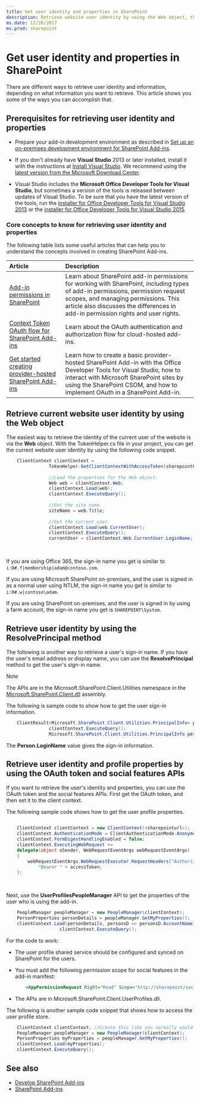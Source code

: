 ```yaml
---
title: Get user identity and properties in SharePoint
description: Retrieve website user identity by using the Web object, the ResolvePrincipal method, and the OAuth token and social features APIs.
ms.date: 12/26/2017
ms.prod: sharepoint
---
```



# Get user identity and properties in SharePoint

There are different ways to retrieve user identity and information, depending on what information you want to retrieve. This article shows you some of the ways you can accomplish that.

<a name="Prereq"> </a>

## Prerequisites for retrieving user identity and properties

- Prepare your add-in development environment as described in [Set up an on-premises development environment for SharePoint Add-ins](set-up-an-on-premises-development-environment-for-sharepoint-add-ins.md).
    
- If you don't already have **Visual Studio** 2013 or later installed, install it with the instructions at [Install Visual Studio](https://docs.microsoft.com/en-us/visualstudio/install/install-visual-studio). We recommend using the [latest version from the Microsoft Download Center](https://www.visualstudio.com/downloads/download-visual-studio-vs).

- Visual Studio includes the **Microsoft Office Developer Tools for Visual Studio**, but sometimes a version of the tools is released between updates of Visual Studio. To be sure that you have the latest version of the tools, run the [installer for Office Developer Tools for Visual Studio 2013](http://aka.ms/OfficeDevToolsForVS2013) or the [installer for Office Developer Tools for Visual Studio 2015](http://aka.ms/OfficeDevToolsForVS2015). 

### Core concepts to know for retrieving user identity and properties

The following table lists some useful articles that can help you to understand the concepts involved in creating SharePoint Add-ins.

|Article |Description |
|:-----|:-----|
| [Add-in permissions in SharePoint](add-in-permissions-in-sharepoint.md)|Learn about SharePoint add-in permissions for working with SharePoint, including types of add-in permissions, permission request scopes, and managing permissions. This article also discusses the differences in add-in permission rights and user rights.|
| [Context Token OAuth flow for SharePoint Add-ins](context-token-oauth-flow-for-sharepoint-add-ins.md)|Learn about the OAuth authentication and authorization flow for cloud-hosted add-ins.|
| [Get started creating provider-hosted SharePoint Add-ins](get-started-creating-provider-hosted-sharepoint-add-ins.md)|Learn how to create a basic provider-hosted SharePoint Add-in with the Office Developer Tools for Visual Studio, how to interact with Microsoft SharePoint sites by using the SharePoint CSOM, and how to implement OAuth in a SharePoint Add-in.|

<a name="WebsiteUserID"> </a>

## Retrieve current website user identity by using the **Web** object

The easiest way to retrieve the identity of the current user of the website is via the **Web** object. With the TokenHelper.cs file in your project, you can get the current website user identity by using the following code snippet.

```C#
    ClientContext clientContext =
                TokenHelper.GetClientContextWithAccessToken(sharepointUrl.ToString(), accessToken);
    
                //Load the properties for the Web object.
                Web web = clientContext.Web;
                clientContext.Load(web);
                clientContext.ExecuteQuery();
    
                //Get the site name.
                siteName = web.Title;
    
                //Get the current user.
                clientContext.Load(web.CurrentUser);
                clientContext.ExecuteQuery();
                currentUser = clientContext.Web.CurrentUser.LoginName;
```

<br/>

If you are using Office 365, the sign-in name you get is similar to `i:0#.f|membership|adam@contoso.com`.
    
If you are using Microsoft SharePoint on-premises, and the user is signed in as a normal user using NTLM, the sign-in name you get is similar to `i:0#.w|contoso\adam`.
    
If you are using SharePoint on-premises, and the user is signed in by using a farm account, the sign-in name you get is  `SHAREPOINT\System`.
    
<a name="ResolvePrincipal"> </a> 

## Retrieve user identity by using the ResolvePrincipal method

The following is another way to retrieve a user's sign-in name. If you have the user's email address or display name, you can use the **ResolvePrincipal** method to get the user's sign-in name.
 
> [!NOTE] 
> The APIs are in the Microsoft.SharePoint.Client.Utilities namespace in the [Microsoft.SharePoint.Client.dll](https://msdn.microsoft.com/en-us/library/microsoft.sharepoint.client.utilities.utility.resolveprincipal.aspx) assembly.

The following is sample code to show how to get the user sign-in information.

```C#
    ClientResult<Microsoft.SharePoint.Client.Utilities.PrincipalInfo> persons = Microsoft.SharePoint.Client.Utilities.Utility.ResolvePrincipal(clientContext, clientContext.Web, <email>, Microsoft.SharePoint.Client.Utilities.PrincipalType.User, Microsoft.SharePoint.Client.Utilities.PrincipalSource.All, null, true);
                clientContext.ExecuteQuery();
                Microsoft.SharePoint.Client.Utilities.PrincipalInfo person = persons.Value;
```

The **Person.LoginName** value gives the sign-in information.
 

<a name="Profile"> </a> 

## Retrieve user identity and profile properties by using the OAuth token and social features APIs

If you want to retrieve the user's identity and properties, you can use the OAuth token and the social features APIs. First get the OAuth token, and then set it to the client context. 

The following sample code shows how to get the user profile properties.

```C#

    ClientContext clientContext = new ClientContext(<sharepointurl>);
    clientContext.AuthenticationMode = ClientAuthenticationMode.Anonymous;
    clientContext.FormDigestHandlingEnabled = false;
    clientContext.ExecutingWebRequest +=
    delegate(object oSender, WebRequestEventArgs webRequestEventArgs)
    {                      
        webRequestEventArgs.WebRequestExecutor.RequestHeaders["Authorization"] =
            "Bearer " + accessToken;
    };
```

<br/>

Next, use the **UserProfilesPeopleManager** API to get the properties of the user who is using the add-in.

```C#
    PeopleManager peopleManager = new PeopleManager(clientContext);
    PersonProperties personDetails = peopleManager.GetMyProperties();
    clientContext.Load(personDetails, personsD => personsD.AccountName, personsD => personsD.Email,  personsD => personsD.DisplayName);
                    clientContext.ExecuteQuery();
```

For the code to work:

- The user profile shared service should be configured and synced on SharePoint for the users.

- You must add the following permission scope for social features in the add-in manifest:

    ```XML
        <AppPermissionRequest Right="Read" Scope="http://sharepoint/social/tenant" />
    ```

- The APIs are in Microsoft.SharePoint.Client.UserProfiles.dll.

The following is another sample code snippet that shows how to access the user profile store.

```C#
    ClientContext clientContext; //Create this like you normally would.               
    PeopleManager peopleManager = new PeopleManager(clientContext);
    PersonProperties myProperties = peopleManager.GetMyProperties();
    clientContext.Load(myProperties);
    clientContext.ExecuteQuery();
```


## See also
<a name="AdditionalResources"> </a>

- [Develop SharePoint Add-ins](develop-sharepoint-add-ins.md)
- [SharePoint Add-ins](sharepoint-add-ins.md)
    
 

